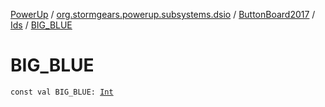 [PowerUp](../../../index.md) / [org.stormgears.powerup.subsystems.dsio](../../index.md) / [ButtonBoard2017](../index.md) / [Ids](index.md) / [BIG_BLUE](./-b-i-g_-b-l-u-e.md)

# BIG_BLUE

`const val BIG_BLUE: `[`Int`](https://kotlinlang.org/api/latest/jvm/stdlib/kotlin/-int/index.html)